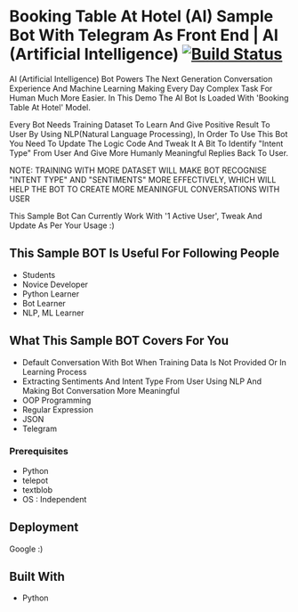 # Booking Table At Hotel (AI) Sample Bot With Telegram As Front End | AI (Artificial Intelligence) [![Build Status](https://travis-ci.org/mkbhatt/ai-booking-table-bot.svg?branch=master)](https://travis-ci.org/mkbhatt/ai-booking-table-bot)

AI (Artificial Intelligence) Bot Powers The Next Generation Conversation Experience And Machine Learning Making Every Day Complex Task For Human Much More Easier. In This Demo The AI Bot Is Loaded With 'Booking Table At Hotel' Model.

Every Bot Needs Training Dataset To Learn And Give Positive Result To User By Using NLP(Natural Language Processing), In Order To Use This Bot You Need To Update The Logic Code And Tweak It A Bit To Identify "Intent Type" From User And Give More Humanly Meaningful Replies Back To User.

NOTE:
TRAINING WITH MORE DATASET WILL MAKE BOT RECOGNISE "INTENT TYPE" AND "SENTIMENTS" MORE EFFECTIVELY,
WHICH WILL HELP THE BOT TO CREATE MORE MEANINGFUL CONVERSATIONS WITH USER

This Sample Bot Can Currently Work With '1 Active User', Tweak And Update As Per Your Usage :)

## This Sample BOT Is Useful For Following People

*  Students
*  Novice Developer
*  Python Learner
*  Bot Learner
*  NLP, ML Learner

## What This Sample BOT Covers For You

* Default Conversation With Bot When Training Data Is Not Provided Or In Learning Process
* Extracting Sentiments And Intent Type From User Using NLP And Making Bot Conversation More Meaningful
* OOP Programming
* Regular Expression
* JSON
* Telegram

### Prerequisites

*  Python
*  telepot
*  textblob
*  OS : Independent

## Deployment

Google :)

## Built With

* Python
